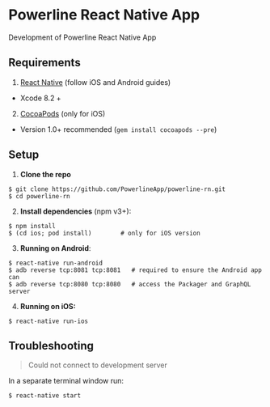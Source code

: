 # Powerline React Native App

Development of Powerline React Native App

## Requirements

1. [React Native](http://facebook.github.io/react-native/docs/getting-started.html) (follow iOS and Android guides)
  - Xcode 8.2 +
2. [CocoaPods](http://cocoapods.org) (only for iOS)
  - Version 1.0+ recommended (`gem install cocoapods --pre`)
  
## Setup

1. **Clone the repo**

  ```
  $ git clone https://github.com/PowerlineApp/powerline-rn.git
  $ cd powerline-rn
  ```

2. **Install dependencies** (npm v3+):

  ```
  $ npm install
  $ (cd ios; pod install)        # only for iOS version
  ```
  
3. **Running on Android**:

  ```
  $ react-native run-android
  $ adb reverse tcp:8081 tcp:8081   # required to ensure the Android app can
  $ adb reverse tcp:8080 tcp:8080   # access the Packager and GraphQL server
  ```


4. **Running on iOS:**

  ```
  $ react-native run-ios
  ```
  
## Troubleshooting

> Could not connect to development server

In a separate terminal window run:

  ```
  $ react-native start
  ```
